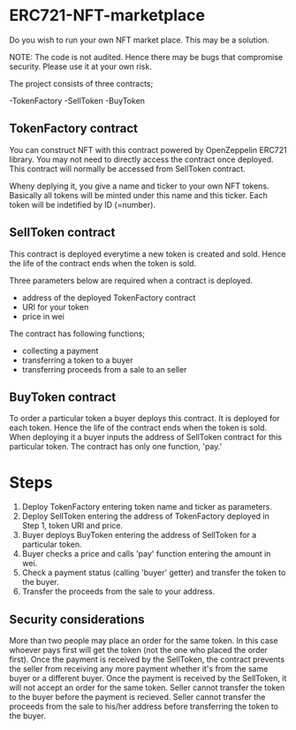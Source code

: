 # ERC721-NFT-marketplace
Do you wish to run your own NFT market place.  This may be a solution.

NOTE: The code is not audited. Hence there may be bugs that compromise security. Please use it at your own risk. 

The project consists of three contracts;

-TokenFactory
-SellToken
-BuyToken

## TokenFactory contract
You can construct NFT with this contract powered by OpenZeppelin ERC721 library. You may not need to directly access the contract once deployed.
This contract will normally be accessed from SellToken contract.

Wheny deplying it, you give a name and ticker to your own NFT tokens.  Basically all tokens will be minted under this name and this ticker.
Each token will be indetified by ID (=number).  

## SellToken contract
This contract is deployed everytime a new token is created and sold. Hence the life of the contract ends when the token is sold.

Three parameters below are required when a contract is deployed.
- address of the deployed TokenFactory contract
- URI for your token
- price in wei

The contract has following functions;
- collecting a payment
- transferring a token to a buyer
- transferring proceeds from a sale to an seller

## BuyToken contract
To order a particular token a buyer deploys this contract. It is deployed for each token. Hence the life of the contract ends when the token is sold.
When deploying it a buyer inputs the address of SellToken contract for this particular token. The contract has only one function, 'pay.' 

# Steps
1. Deploy TokenFactory entering token name and ticker as parameters.
2. Deploy SellToken entering the address of TokenFactory deployed in Step 1, token URI and price.
3. Buyer deploys BuyToken entering the address of SellToken for a particular token.
4. Buyer checks a price and calls 'pay' function entering the amount in wei.
5. Check a payment status (calling 'buyer' getter) and transfer the token to the buyer.
6. Transfer the proceeds from the sale to your address.

## Security considerations
More than two people may place an order for the same token. In this case whoever pays first will get the token (not the one who placed the order first). 
Once the payment is received by the SellToken, the contract prevents the seller from receiving any more payment whether it's from the same buyer or a different buyer.
Once the payment is received by the SellToken, it will not accept an order for the same token.
Seller cannot transfer the token to the buyer before the payment is recieved.
Seller cannot transfer the proceeds from the sale to his/her address before transferring the token to the buyer.




